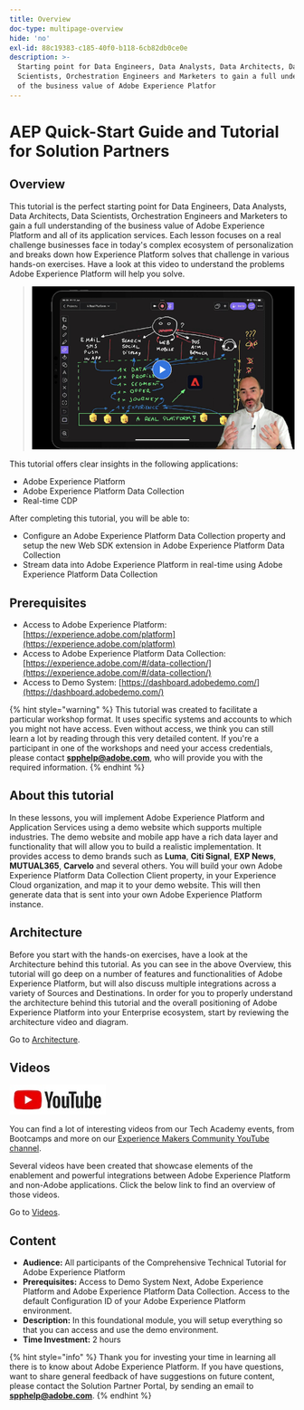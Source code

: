 ```yaml
---
title: Overview
doc-type: multipage-overview
hide: 'no'
exl-id: 88c19383-c185-40f0-b118-6cb82db0ce0e
description: >-
  Starting point for Data Engineers, Data Analysts, Data Architects, Data
  Scientists, Orchestration Engineers and Marketers to gain a full understanding
  of the business value of Adobe Experience Platfor
---
```


# AEP Quick-Start Guide and Tutorial for Solution Partners

## Overview

This tutorial is the perfect starting point for Data Engineers, Data Analysts, Data Architects, Data Scientists, Orchestration Engineers and Marketers to gain a full understanding of the business value of Adobe Experience Platform and all of its application services. Each lesson focuses on a real challenge businesses face in today's complex ecosystem of personalization and breaks down how Experience Platform solves that challenge in various hands-on exercises. Have a look at this video to understand the problems Adobe Experience Platform will help you solve.

>[![Overview Video Thumbnail](assets/images/overview-video-thumbnail.png)](https://video.tv.adobe.com/v/344237?quality=12&enable=on)

This tutorial offers clear insights in the following applications:

* Adobe Experience Platform
* Adobe Experience Platform Data Collection
* Real-time CDP

After completing this tutorial, you will be able to:

* Configure an Adobe Experience Platform Data Collection property and setup the new Web SDK extension in Adobe Experience Platform Data Collection
* Stream data into Adobe Experience Platform in real-time using Adobe Experience Platform Data Collection

## Prerequisites

* Access to Adobe Experience Platform: [https://experience.adobe.com/platform](https://experience.adobe.com/platform)
* Access to Adobe Experience Platform Data Collection: [https://experience.adobe.com/#/data-collection/](https://experience.adobe.com/#/data-collection/)
* Access to Demo System: [https://dashboard.adobedemo.com/](https://dashboard.adobedemo.com/)


{% hint style="warning" %}
This tutorial was created to facilitate a particular workshop format. It uses specific systems and accounts to which you might not have access. Even without access, we think you can still learn a lot by reading through this very detailed content. If you're a participant in one of the workshops and need your access credentials, please contact **spphelp@adobe.com**, who will provide you with the required information.
{% endhint %}

## About this tutorial

In these lessons, you will implement Adobe Experience Platform and Application Services using a demo website which supports multiple industries. The demo website and mobile app have a rich data layer and functionality that will allow you to build a realistic implementation. It provides access to demo brands such as **Luma**, **Citi Signal**, **EXP News**, **MUTUAL365**, **Carvelo** and several others. You will build your own Adobe Experience Platform Data Collection Client property, in your Experience Cloud organization, and map it to your demo website. This will then generate data that is sent into your own Adobe Experience Platform instance.

## Architecture

Before you start with the hands-on exercises, have a look at the Architecture behind this tutorial. As you can see in the above Overview, this tutorial will go deep on a number of features and functionalities of Adobe Experience Platform, but will also discuss multiple integrations across a variety of Sources and Destinations. In order for you to properly understand the architecture behind this tutorial and the overall positioning of Adobe Experience Platform into your Enterprise ecosystem, start by reviewing the architecture video and diagram.

Go to [Architecture](overview/architecture.md).

## Videos

![Videos](assets/images/yt.jpeg)

You can find a lot of interesting videos from our Tech Academy events, from Bootcamps and more on our [Experience Makers Community YouTube channel](https://www.youtube.com/channel/UCUKG2dkZ9pYuZUPebQ21jUw).

Several videos have been created that showcase elements of the enablement and powerful integrations between Adobe Experience Platform and non-Adobe applications. Click the below link to find an overview of those videos.

Go to [Videos](overview/videos.md).

## Content

* **Audience:** All participants of the Comprehensive Technical Tutorial for Adobe Experience Platform
* **Prerequisites:** Access to Demo System Next, Adobe Experience Platform and Adobe Experience Platform Data Collection. Access to the default Configuration ID of your Adobe Experience Platform environment.
* **Description:** In this foundational module, you will setup everything so that you can access and use the demo environment.
* **Time Investment:** 2 hours


{% hint style="info" %}
Thank you for investing your time in learning all there is to know about Adobe Experience Platform. If you have questions, want to share general feedback of have suggestions on future content, please contact the Solution Partner Portal, by sending an email to **spphelp@adobe.com**.
{% endhint %}
